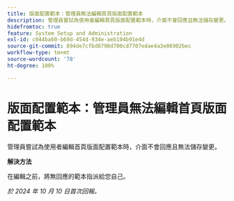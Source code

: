 ```yaml
---
title: 版面配置範本：管理員無法編輯首頁版面配置範本
description: 管理員嘗試為使用者編輯首頁版面配置範本時，介面不會回應且無法儲存變更。
hidefromtoc: true
feature: System Setup and Administration
exl-id: c044ba60-b69d-454d-934e-aeb104b91e4d
source-git-commit: 894de7cfbd8798d700cd7707edae4a3e86902bec
workflow-type: tm+mt
source-wordcount: '78'
ht-degree: 100%

---
```


# 版面配置範本：管理員無法編輯首頁版面配置範本

管理員嘗試為使用者編輯首頁版面配置範本時，介面不會回應且無法儲存變更。

**解決方法**

在編輯之前，將無回應的範本指派給您自己。

_於 2024 年 10 月 10 日首次回報。_

